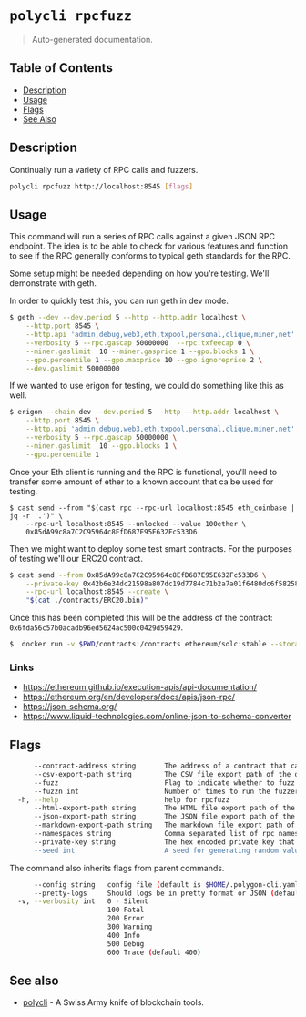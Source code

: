 # `polycli rpcfuzz`

> Auto-generated documentation.

## Table of Contents

- [Description](#description)
- [Usage](#usage)
- [Flags](#flags)
- [See Also](#see-also)

## Description

Continually run a variety of RPC calls and fuzzers.

```bash
polycli rpcfuzz http://localhost:8545 [flags]
```

## Usage

This command will run a series of RPC calls against a given JSON RPC endpoint. The idea is to be able to check for various features and function to see if the RPC generally conforms to typical geth standards for the RPC.

Some setup might be needed depending on how you're testing. We'll demonstrate with geth.

In order to quickly test this, you can run geth in dev mode.

```bash
$ geth --dev --dev.period 5 --http --http.addr localhost \
    --http.port 8545 \
    --http.api 'admin,debug,web3,eth,txpool,personal,clique,miner,net' \
    --verbosity 5 --rpc.gascap 50000000  --rpc.txfeecap 0 \
    --miner.gaslimit  10 --miner.gasprice 1 --gpo.blocks 1 \
    --gpo.percentile 1 --gpo.maxprice 10 --gpo.ignoreprice 2 \
    --dev.gaslimit 50000000
```

If we wanted to use erigon for testing, we could do something like this as well.

```bash
$ erigon --chain dev --dev.period 5 --http --http.addr localhost \
    --http.port 8545 \
    --http.api 'admin,debug,web3,eth,txpool,personal,clique,miner,net' \
    --verbosity 5 --rpc.gascap 50000000 \
    --miner.gaslimit  10 --gpo.blocks 1 \
    --gpo.percentile 1
```

Once your Eth client is running and the RPC is functional, you'll need to transfer some amount of ether to a known account that ca be used for testing.

```
$ cast send --from "$(cast rpc --rpc-url localhost:8545 eth_coinbase | jq -r '.')" \
    --rpc-url localhost:8545 --unlocked --value 100ether \
    0x85dA99c8a7C2C95964c8EfD687E95E632Fc533D6
```

Then we might want to deploy some test smart contracts. For the purposes of testing we'll our ERC20 contract.

```bash
$ cast send --from 0x85dA99c8a7C2C95964c8EfD687E95E632Fc533D6 \
    --private-key 0x42b6e34dc21598a807dc19d7784c71b2a7a01f6480dc6f58258f78e539f1a1fa \
    --rpc-url localhost:8545 --create \
    "$(cat ./contracts/ERC20.bin)"
```

Once this has been completed this will be the address of the contract: `0x6fda56c57b0acadb96ed5624ac500c0429d59429`.

```bash
$  docker run -v $PWD/contracts:/contracts ethereum/solc:stable --storage-layout /contracts/ERC20.sol
```

### Links

- https://ethereum.github.io/execution-apis/api-documentation/
- https://ethereum.org/en/developers/docs/apis/json-rpc/
- https://json-schema.org/
- https://www.liquid-technologies.com/online-json-to-schema-converter

## Flags

```bash
      --contract-address string       The address of a contract that can be used for testing (default "0x6fda56c57b0acadb96ed5624ac500c0429d59429")
      --csv-export-path string        The CSV file export path of the output of the tests
      --fuzz                          Flag to indicate whether to fuzz input or not.
      --fuzzn int                     Number of times to run the fuzzer per test. (default 100)
  -h, --help                          help for rpcfuzz
      --html-export-path string       The HTML file export path of the output of the tests
      --json-export-path string       The JSON file export path of the output of the tests
      --markdown-export-path string   The markdown file export path of the output of the tests
      --namespaces string             Comma separated list of rpc namespaces to test (default "eth,web3,net,debug")
      --private-key string            The hex encoded private key that we'll use to sending transactions (default "42b6e34dc21598a807dc19d7784c71b2a7a01f6480dc6f58258f78e539f1a1fa")
      --seed int                      A seed for generating random values within the fuzzer (default 123456)
```

The command also inherits flags from parent commands.

```bash
      --config string   config file (default is $HOME/.polygon-cli.yaml)
      --pretty-logs     Should logs be in pretty format or JSON (default true)
  -v, --verbosity int   0 - Silent
                        100 Fatal
                        200 Error
                        300 Warning
                        400 Info
                        500 Debug
                        600 Trace (default 400)
```

## See also

- [polycli](polycli.md) - A Swiss Army knife of blockchain tools.
